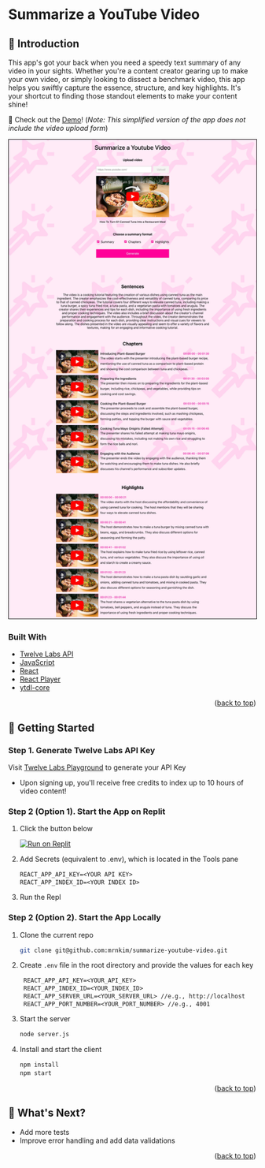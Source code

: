 <a id="readme-top"></a>

# Summarize a YouTube Video

## 👋 Introduction

This app's got your back when you need a speedy text summary of any video in your sights. Whether you're a content creator gearing up to make your own video, or simply looking to dissect a benchmark video, this app helps you swiftly capture the essence, structure, and key highlights. It's your shortcut to finding those standout elements to make your content shine!

📌 Check out the [Demo](https://summarize-youtube-video-vercel-client.vercel.app/)! (_Note: This simplified version of the app does not include the video upload form_)

<div align="center">
  <a href="https://summarize-youtube-video-vercel-client.vercel.app/">
    <img src="public/Screenshot.JPG" alt="search result screenshot" style="border: 1px solid black;" />
  </a>
</div>

### Built With

- [Twelve Labs API](https://docs.twelvelabs.io/docs)
- [JavaScript](https://developer.mozilla.org/en-US/docs/Web/JavaScript)
- [React](https://react.dev/)
- [React Player](https://www.npmjs.com/package/react-player)
- [ytdl-core](https://www.npmjs.com/package/ytdl-core)

<p align="right">(<a href="#readme-top">back to top</a>)</p>

## 🔑 Getting Started

### Step 1. Generate Twelve Labs API Key

Visit [Twelve Labs Playground](https://playground.twelvelabs.io/) to generate your API Key

- Upon signing up, you'll receive free credits to index up to 10 hours of video content!

### Step 2 (Option 1). Start the App on Replit

1. Click the button below

   [![Run on Replit](https://replit.com/badge/github/mrnkim/summarize-youtube-video)](https://replit.com/new/github/mrnkim/summarize-youtube-video)

2. Add Secrets (equivalent to .env), which is located in the Tools pane

   ```
   REACT_APP_API_KEY=<YOUR API KEY>
   REACT_APP_INDEX_ID=<YOUR INDEX ID>
   ```

3. Run the Repl

### Step 2 (Option 2). Start the App Locally

1. Clone the current repo

   ```sh
   git clone git@github.com:mrnkim/summarize-youtube-video.git
   ```

2. Create `.env` file in the root directory and provide the values for each key

   ```
    REACT_APP_API_KEY=<YOUR_API_KEY>
    REACT_APP_INDEX_ID=<YOUR_INDEX_ID>
    REACT_APP_SERVER_URL=<YOUR_SERVER_URL> //e.g., http://localhost
    REACT_APP_PORT_NUMBER=<YOUR_PORT_NUMBER> //e.g., 4001
   ```

3. Start the server

   ```sh
   node server.js
   ```

4. Install and start the client

   ```sh
   npm install
   npm start
   ```

<p align="right">(<a href="#readme-top">back to top</a>)</p>

## 🎯 What's Next?

- Add more tests
- Improve error handling and add data validations

<p align="right">(<a href="#readme-top">back to top</a>)</p>
